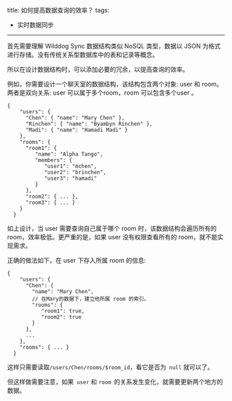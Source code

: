 title: 如何提高数据查询的效率？
tags:
- 实时数据同步
---

首先需要理解 Wilddog Sync 数据结构类似 NoSQL 类型，数据以 JSON 为格式进行存储。没有传统关系型数据库中的表和记录等概念。

所以在设计数据结构时，可以添加必要的冗余，以提高查询的效率。

例如，你需要设计一个聊天室的数据结构，该结构包含两个对象: user 和 room。两者是双向关系: user 可以属于多个room，room 可以包含多个user 。

```
{
    "users": {
      "Chen": { "name": "Mary Chen" },
      "Rinchen": { "name": "Byambyn Rinchen" },
      "Madi": { "name": "Hamadi Madi" }
    },
    "rooms": {
      "room1": {
         "name": "Alpha Tango",
         "members": {
            "user1": "mchen",
            "user2": "brinchen",
            "user3": "hamadi"
         }
      },
      "room2": { ... },
      "room3": { ... }
    }
  }
```

如上设计，当 user 需要查询自己属于哪个 room 时，该数据结构会遍历所有的 room，效率极低。更严重的是，如果 user 没有权限查看所有的 room，就不能实现需求。

正确的做法如下，在 user 下存入所属 room 的信息:

```
{
    "users": {
      "Chen": {
        "name": "Mary Chen",
        // 在Mary的数据下，建立他所属 room 的索引。
        "rooms": {
           "room1": true,
           "room2": true
        }
      },
      ...
    },
    "rooms": { ... }
  }
```


这样只需要读取`/users/Chen/rooms/$room_id`，看它是否为` null` 就可以了。

但这样做需要注意，如果` user` 和 `room `的关系发生变化，就需要更新两个地方的数据。
